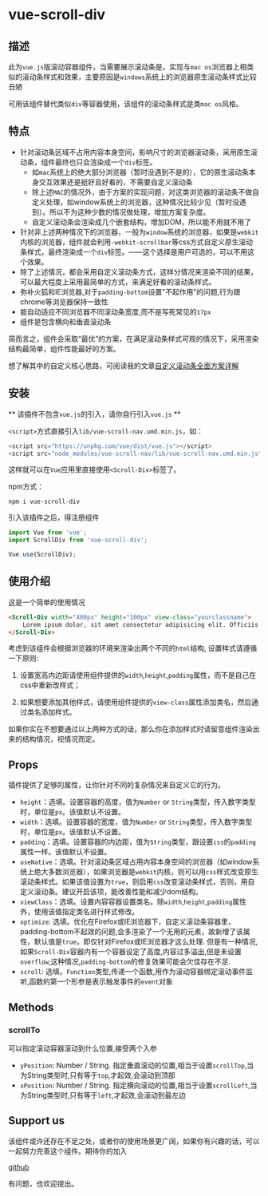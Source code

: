 # vue-scroll-div

## 描述
此为`vue.js`版滚动容器组件，当需要展示滚动条是，实现与`mac os`浏览器上相类似的滚动条样式和效果，主要原因是`windows`系统上的浏览器原生滚动条样式比较丑陋

可用该组件替代类似`div`等容器使用，该组件的滚动条样式是类`mac os`风格。

## 特点
- 针对滚动条区域不占用内容本身空间，影响尺寸的浏览器滚动条，采用原生滚动条，组件最终也只会渲染成一个`div`标签。
    - 如`mac`系统上的绝大部分浏览器（暂时没遇到不是的），它的原生滚动条本身交互效果还是挺好且好看的，不需要自定义滚动条
    - 除上述`MAC`的情况外，由于方案的实现问题，对这类浏览器的滚动条不做自定义处理，如window系统上的浏览器，这种情况比较少见（暂时没遇到）。所以不为这种少数的情况做处理，增加方案复杂度。
    - 自定义滚动条会渲染成几个嵌套结构，增加DOM，所以能不用就不用了
- 针对非上述两种情况下的浏览器，一般为`window`系统的浏览器，如果是`webkit`内核的浏览器，组件就会利用`-webkit-scrollbar`等css方式自定义原生滚动条样式，最终渲染成一个`div`标签。——这个选择是用户可选的，可以不用这个效果。
- 除了上述情况，都会采用自定义滚动条方式，这样分情况来渲染不同的结果，可以最大程度上采用最简单的方式，来满足好看的滚动条样式。
- 弥补火狐和IE浏览器,对于`padding-bottom`设置"不起作用"的问题,行为跟chrome等浏览器保持一致性
- 能自动适应不同浏览器不同滚动条宽度,而不是写死常见的`17px`
- 组件是包含横向和垂直滚动条

简而言之，组件会采取“最优”的方案，在满足滚动条样式可观的情况下，采用渲染结构最简单，组件性能最好的方案。

想了解其中的自定义核心思路，可阅读我的文章[自定义滚动条全面方案详解](https://juejin.im/post/5e93d6736fb9a03c320bb36e)

## 安装
** 该插件不包含`vue.js`的引入，请你自行引入`vue.js` **

`<script>`方式直接引入`lib/vue-scroll-nav.umd.min.js`，如：
```js
<script src="https://unpkg.com/vue/dist/vue.js"></script>
<script src="node_modules/vue-scroll-nav/lib/vue-scroll-nav.umd.min.js"></script>
```
这样就可以在`Vue`应用里直接使用`<Scroll-Div>`标签了。

npm方式：
```
npm i vue-scroll-div
```
引入该插件之后，得注册组件
```js
import Vue from 'vue';
import ScrollDiv from 'vue-scroll-div';

Vue.use(ScrollDiv);
```

## 使用介绍
这是一个简单的使用情况
```html
<Scroll-Div width="400px" height="100px" view-class="yourclassname">
    Lorem ipsum dolor, sit amet consectetur adipisicing elit. Officiis quas nobis praesentium nisi deserunt, fuga libero, error quia vero nulla corporis odio fugit atque et accusamus numquam. Tempora, qui numquam!
</Scroll-Div>
```
考虑到该组件会根据浏览器的环境来渲染出两个不同的`html`结构, 设置样式请遵循一下原则:

1. 设置宽高内边距请使用组件提供的`width`,`height`,`padding`属性，而不是自己在css中重新改样式；

2. 如果想要添加其他样式，请使用组件提供的`view-class`属性添加类名，然后通过类名添加样式。

如果你实在不想要通过以上两种方式的话，那么你在添加样式时请留意组件渲染出来的结构情况，视情况而定。

## Props
插件提供了足够的属性，让你针对不同的复杂情况来自定义它的行为。
- `height`：选填。设置容器的高度，值为`Number` or `String`类型，传入数字类型时，单位是`px`。该值默认不设置。
- `width`：选填。设置容器的宽度，值为`Number` or `String`类型，传入数字类型时，单位是`px`。该值默认不设置。
- `padding`：选填。设置容器的内边距，值为`String`类型，跟设置`css`的`padding`属性一样。该值默认不设置。
- `useNative`：选填。针对滚动条区域占用内容本身空间的浏览器（如window系统上绝大多数浏览器），如果浏览器是`webkit`内核，则可以用`css`样式改变原生滚动条样式。如果该值设置为`true`，则启用`css`改变滚动条样式，否则，用自定义滚动条。建议开启该项，能改善性能和减少dom结构。
- `viewClass`：选填。设置内容容器设置类名。除`width`,`height`,`padding`属性外，使用该值指定类名进行样式修改。
- `optimize`: 选填。优化在Firefox或IE浏览器下，自定义滚动条容器里，padding-bottom不起效的问题,会多渲染了一个无用的元素，故新增了该属性，默认值是`true`，即仅针对Firefox或IE浏览器才这么处理. 但是有一种情况,如果`Scroll-Div`容器内有一个容器设定了高度,内容过多溢出,但是未设置`overflow`,这种情况,`padding-bottom`的修复效果可能会欠佳存在不足.
- `scroll`: 选填。`Function`类型,传递一个函数,用作为滚动容器绑定滚动事件监听,函数的第一个形参是表示触发事件的`event`对象

## Methods
### scrollTo
可以指定滚动容器滚动到什么位置,接受两个入参
- `yPosition`: Number / String.  指定垂直滚动的位置,相当于设置`scrollTop`,当为String类型时,只有等于`top`,才起效,会滚动到顶部
- `xPosition`: Number / String.  指定横向滚动的位置,相当于设置`scrollLeft`,当为String类型时,只有等于`left`,才起效,会滚动到最左边

## Support us
该组件或许还存在不足之处，或者你的使用场景更广阔，如果你有兴趣的话，可以一起努力完善这个组件。期待你的加入

[github](https://github.com/pekonchan/ScrollDiv)

有问题，也欢迎提出。